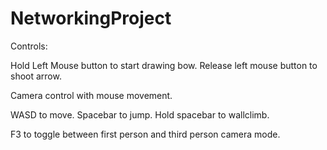 # NetworkingProject
 
Controls:

Hold Left Mouse button to start drawing bow.
Release left mouse button to shoot arrow.

Camera control with mouse movement.

WASD to move.
Spacebar to jump.
Hold spacebar to wallclimb.

F3 to toggle between first person and third person camera mode.

